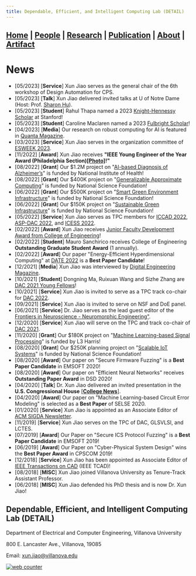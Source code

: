 ```yaml
---
title: Dependable, Efficient, and Intelligent Computing Lab (DETAIL)
---
```

## [**Home**](./) | [People](./people) | [Research](./research) | [Publication](./publication) | [About](./about) | [Artifact](./artifact) 

# News
* [05/2023] [**Service**] Xun Jiao serves as the general chair of the 6th workshop of Design Automation for CPS.
* [05/2023] [**Talk**] Xun Jiao delivered invited talks at U of Notre Dame (Host: Prof. [Sharon Hu](https://sites.nd.edu/xsharon-hu/)).
* [05/2023] [**Student**] Rahul Thapa named a 2023 [Knight-Hennessy Scholar](https://www1.villanova.edu/university/media/press-releases/2023/2023-knight-hennessy.html) at Stanford!
* [05/2023] [**Student**] Caroline Maclaren named a 2023 [Fulbright Scholar](https://www1.villanova.edu/university/media/press-releases/2023/fulbright-grants.html)!
* [04/2023] [**Media**] Our research on robust computing for AI is featured in [Quanta Magazine](https://www.quantamagazine.org/a-new-approach-to-computation-reimagines-artificial-intelligence-20230413/). 
* [03/2023] [**Service**] Xun Jiao serves in the organization committee of [ESWEEK 2023](https://esweek.org).
* [11/2022] [**Award**] Xun Jiao receives **"IEEE Young Engineer of the Year Award (Philadelphia Section)[[Photo]](./asset/IEEE-award.JPG)!"**
* [08/2022] [**Grant**] Our $1.2M project on "[AI-based Diagnosis of Alzheimer’s](https://reporter.nih.gov/search/T7r_s80tVUWcSrCg0doxWA/project-details/10438005)" is funded by National Institute of Health! 
* [08/2022] [**Grant**] Our $400K project on "[Generalizable Approximate Computing](https://www.nsf.gov/awardsearch/showAward?AWD_ID=2202310&HistoricalAwards=false)" is funded by National Science Foundation! 
* [06/2022] [**Grant**] Our $500K project on "[Smart Green Environment Infrastructure](https://www.nsf.gov/awardsearch/showAward?AWD_ID=2152834&HistoricalAwards=false)" is funded by National Science Foundation!
* [06/2022] [**Grant**] Our $150K project on "[Sustainable Green Infrastructure](https://www.nsf.gov/awardsearch/showAward?AWD_ID=2228035&HistoricalAwards=false)" is funded by National Science Foundation! 
* [05/2022] [**Service**] Xun Jiao serves as TPC members for [ICCAD 2022](https://iccad.com), [ASP-DAC 2022](https://www.aspdac.com/aspdac2023/), and [ICESS 2022](http://www.ieee-cybermatics.org/2022/icess/).
* [02/2022] [**Award**] Xun Jiao receives [Junior Faculty Development Award from College of Engineering](https://www1.villanova.edu/villanova/engineering/newsevents/newsarchives/2022/faculty-research/career-development-award.html)!
* [02/2022] [**Student**] Mauro Sanchirico receives College of Engineering **Outstanding Graduate Student Award** (1 annually). 
* [02/2022] [**Award**] Our paper "Energy-Efficient Hyperdimensional Computing" at [DATE 2022](https://www.date-conference.com/programme#:~:text=ENERGY%2DEFFICIENT%20BRAIN%2DINSPIRED%20HYPERDIMENSIONAL%20COMPUTING%20USING%20VOLTAGE%20SCALING) is a **Best Paper Candidate**!
* [12/2021] [**Media**] Xun Jiao was interviewed by [Digital Engineering Magazine](https://www.digitalengineering247.com/article/the-coming-of-age-of-ai-and-machine-learning-in-design/fea).  
* [10/2021] [**Student**] Dongning Ma, Ruixuan Wang and Sizhe Zhang are [DAC 2021 Young Fellows](https://www.dac.com/Attend/Students-Scholarships/Young-Student-Fellow-Program)! 
* [10/2021] [**Service**] Xun Jiao is invited to serve as a TPC track co-chair for [DAC 2022](https://www.dac.com). 
* [09/2021] [**Service**] Xun Jiao is invited to serve on NSF and DoE panel.  
* [06/2021] [**Service**] Dr. Jiao serves as the lead guest editor of the [Frontiers in Neuroscience - Neuromorphic Engineering"](https://www.frontiersin.org/research-topics/22893/brain-inspired-hyperdimensional-computing-algorithms-models-and-architectures).  
* [12/2020] [**Service**]  Xun Jiao will serve on the TPC and track co-chair of [DAC 2021](https://www.dac.com). 
* [11/2020] [**Grant**] Our $180K project on "[Machine Learning-based Signal Processing](https://www1.villanova.edu/content/villanova/engineering/newsevents/newsarchives/2020/faculty-research/CAC-industry-contract.html)" is funded by L3 Harris! 
* [08/2020] [**Grant**] Our $250K planning project on "[Scalable IoT Systems](https://www.nsf.gov/awardsearch/showAward?AWD_ID=2028889&HistoricalAwards=false)" is funded by National Science Foundation!
* [08/2020] [**Award**] Our paper on "Secure Firmware Fuzzing" is a **Best Paper Candidate** in EMSOFT 2020!
* [08/2020] [**Award**] Our paper on "Efficient Neural Networks" receives **Outstanding Paper Award** in DSD 2020!
* [04/2020] [**Talk**] Dr. Xun Jiao delivered an invited presentation in the **U.S. Congressional House** [[**College News**]](https://www1.villanova.edu/villanova/engineering/newsevents/newsarchives/2020/faculty-research/Sudler-Blockchain.html).
* [04/2020] [**Award**] Our paper on "Machine Learning-based Circuit Error Modeling" is selected as a **Best Paper** of SELSE 2020.  
* [01/2020] [**Service**] Xun Jiao is appointed as an Associate Editor of [ACM SIGDA Newsletter](https://www.sigda.org/publications/newsletter/).
* [11/2019] [**Service**] Xun Jiao serves on the TPC of DAC, GLSVLSI, and LCTES. 
* [07/2019] [**Award**] Our Paper on "Secure ICS Protocol Fuzzing" is a **Best Paper Candidate** in EMSOFT 2019!
* [06/2019] [**Award**] Our Paper on "Cyber-Physical System Design" wins the **Best Paper Award** in CPSCOM 2019!
* [12/2018] [**Service**] Xun Jiao has been appointed as Associate Editor of [IEEE Transactions on CAD](https://ieee-ceda.org/publication/tcad-publication/committee/tcad-editorial-board) (IEEE TCAD)!
* [08/2018] [**MISC**] Xun Jiao joined Villanova University as Tenure-Track Assistant Professor. 
* [06/2018] [**MISC**] Xun Jiao defended his PhD thesis and is now Dr. Xun Jiao! 
  
## Dependable, Efficient, and Intelligent Computing Lab (DETAIL)
Department of Electrical and Computer Engineering, Villanova University

800 E. Lancaster Ave., Villanova, 19085

Email: xun.jiao@villanova.edu

<a href="https://www.hitwebcounter.com" target="_blank">
<img src="https://hitwebcounter.com/counter/counter.php?page=8058682&style=0001&nbdigits=5&type=page&initCount=0" title="Free Counter" Alt="web counter"   border="0" /></a> 
